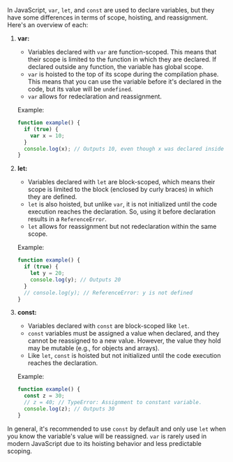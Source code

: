 In JavaScript, `var`, `let`, and `const` are used to declare variables, but they have some differences in terms of scope, hoisting, and reassignment. Here's an overview of each:

1. **var:**
   - Variables declared with `var` are function-scoped. This means that their scope is limited to the function in which they are declared. If declared outside any function, the variable has global scope.
   - `var` is hoisted to the top of its scope during the compilation phase. This means that you can use the variable before it's declared in the code, but its value will be `undefined`.
   - `var` allows for redeclaration and reassignment.

   Example:
   ```javascript
   function example() {
     if (true) {
       var x = 10;
     }
     console.log(x); // Outputs 10, even though x was declared inside the if block.
   }
   ```

2. **let:**
   - Variables declared with `let` are block-scoped, which means their scope is limited to the block (enclosed by curly braces) in which they are defined.
   - `let` is also hoisted, but unlike `var`, it is not initialized until the code execution reaches the declaration. So, using it before declaration results in a `ReferenceError`.
   - `let` allows for reassignment but not redeclaration within the same scope.

   Example:
   ```javascript
   function example() {
     if (true) {
       let y = 20;
       console.log(y); // Outputs 20
     }
     // console.log(y); // ReferenceError: y is not defined
   }
   ```

3. **const:**
   - Variables declared with `const` are block-scoped like `let`.
   - `const` variables must be assigned a value when declared, and they cannot be reassigned to a new value. However, the value they hold may be mutable (e.g., for objects and arrays).
   - Like `let`, `const` is hoisted but not initialized until the code execution reaches the declaration.

   Example:
   ```javascript
   function example() {
     const z = 30;
     // z = 40; // TypeError: Assignment to constant variable.
     console.log(z); // Outputs 30
   }
   ```

In general, it's recommended to use `const` by default and only use `let` when you know the variable's value will be reassigned. `var` is rarely used in modern JavaScript due to its hoisting behavior and less predictable scoping.